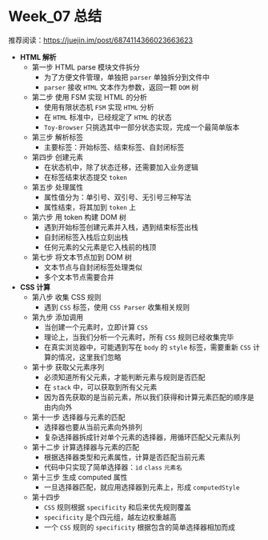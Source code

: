 # Week_07 总结
推荐阅读：https://juejin.im/post/6874114366023663623
- **HTML 解析**
    - 第一步 HTML parse 模块文件拆分
        - 为了方便文件管理，单独把 `parser` 单独拆分到文件中
        - `parser` 接收 `HTML` 文本作为参数，返回一颗 `DOM` 树
    - 第二步 使用 FSM 实现 HTML 的分析
        - 使用有限状态机 `FSM` 实现 `HTML` 分析
        - 在 `HTML` 标准中，已经规定了 `HTML` 的状态
        - `Toy-Browser` 只挑选其中一部分状态实现，完成一个最简单版本
    - 第三步 解析标签
        - 主要标签：开始标签、结束标签、自封闭标签
    - 第四步 创建元素
        - 在状态机中，除了状态迁移，还需要加入业务逻辑
        - 在标签结束状态提交 `token`
    - 第五步 处理属性
        - 属性值分为：单引号、双引号、无引号三种写法
        - 属性结束，将其加到 `token` 上
    - 第六步 用 token 构建 DOM 树
        - 遇到开始标签创建元素并入栈，遇到结束标签出栈
        - 自封闭标签入栈后立刻出栈
        - 任何元素的父元素是它入栈前的栈顶
    - 第七步 将文本节点加到 DOM 树
        - 文本节点与自封闭标签处理类似
        - 多个文本节点需要合并
- **CSS 计算**
    - 第八步 收集 CSS 规则
        - 遇到 `CSS` 标签，使用 `CSS Parser` 收集相关规则
    - 第九步 添加调用
        - 当创建一个元素时，立即计算 `CSS`
        - 理论上，当我们分析一个元素时，所有 `CSS` 规则已经收集完毕
        - 在真实浏览器中，可能遇到写在 `body` 的 `style` 标签，需要重新 `CSS` 计算的情况，这里我们忽略
    - 第十步 获取父元素序列
        - 必须知道所有父元素，才能判断元素与规则是否匹配
        - 在 `stack` 中，可以获取到所有父元素
        - 因为首先获取的是当前元素，所以我们获得和计算元素匹配的顺序是由内向外
    - 第十一步 选择器与元素的匹配
        - 选择器也要从当前元素向外排列
        - 复杂选择器拆成针对单个元素的选择器，用循环匹配父元素队列
    - 第十二步 计算选择器与元素的匹配
        - 根据选择器类型和元素属性，计算是否匹配当前元素
        - 代码中只实现了简单选择器：`id` `class` `元素名`
    - 第十三步 生成 computed 属性
        - 一旦选择器匹配，就应用选择器到元素上，形成 `computedStyle`
    - 第十四步
        - `CSS` 规则根据 `specificity` 和后来优先规则覆盖
        - `specificity` 是个四元组，越左边权重越高
        - 一个 `CSS` 规则的 `specificity` 根据包含的简单选择器相加而成
